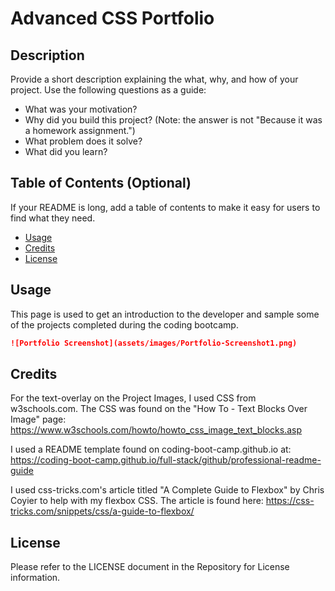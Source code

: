 # Advanced CSS Portfolio

## Description

Provide a short description explaining the what, why, and how of your project. Use the following questions as a guide:

- What was your motivation?
- Why did you build this project? (Note: the answer is not "Because it was a homework assignment.")
- What problem does it solve?
- What did you learn?

## Table of Contents (Optional)

If your README is long, add a table of contents to make it easy for users to find what they need.

- [Usage](#usage)
- [Credits](#credits)
- [License](#license)


## Usage

This page is used to get an introduction to the developer and sample some of the projects completed during the coding bootcamp.

```md
![Portfolio Screenshot](assets/images/Portfolio-Screenshot1.png)
```

## Credits

For the text-overlay on the Project Images, I used CSS from w3schools.com.  The CSS was found on the "How To - Text Blocks Over Image" page: https://www.w3schools.com/howto/howto_css_image_text_blocks.asp 

I used a README template found on coding-boot-camp.github.io at: https://coding-boot-camp.github.io/full-stack/github/professional-readme-guide 

I used css-tricks.com's article titled "A Complete Guide to Flexbox" by Chris Coyier to help with my flexbox CSS.  The article is found here: https://css-tricks.com/snippets/css/a-guide-to-flexbox/ 



## License

Please refer to the LICENSE document in the Repository for License information.